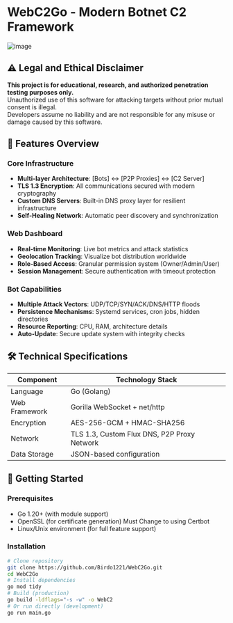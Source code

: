# WebC2Go - Modern Botnet C2 Framework

![image](https://github.com/user-attachments/assets/ca2355e7-3d10-4e97-9061-880657b931e9)


## ⚠️ Legal and Ethical Disclaimer
**This project is for educational, research, and authorized penetration testing purposes only.**  
Unauthorized use of this software for attacking targets without prior mutual consent is illegal.  
Developers assume no liability and are not responsible for any misuse or damage caused by this software.

## 🌟 Features Overview
### Core Infrastructure
- **Multi-layer Architecture**: [Bots] ↔ [P2P Proxies] ↔ [C2 Server]
- **TLS 1.3 Encryption**: All communications secured with modern cryptography
- **Custom DNS Servers**: Built-in DNS proxy layer for resilient infrastructure
- **Self-Healing Network**: Automatic peer discovery and synchronization

### Web Dashboard
- **Real-time Monitoring**: Live bot metrics and attack statistics
- **Geolocation Tracking**: Visualize bot distribution worldwide
- **Role-Based Access**: Granular permission system (Owner/Admin/User)
- **Session Management**: Secure authentication with timeout protection

### Bot Capabilities
- **Multiple Attack Vectors**: UDP/TCP/SYN/ACK/DNS/HTTP floods
- **Persistence Mechanisms**: Systemd services, cron jobs, hidden directories
- **Resource Reporting**: CPU, RAM, architecture details
- **Auto-Update**: Secure update system with integrity checks

## 🛠️ Technical Specifications
| Component       | Technology Stack                          |
|-----------------|-------------------------------------------|
| Language        | Go (Golang)                               |
| Web Framework   | Gorilla WebSocket + net/http              |
| Encryption      | AES-256-GCM + HMAC-SHA256                 |
| Network         | TLS 1.3, Custom Flux DNS, P2P Proxy Network |
| Data Storage    | JSON-based configuration                  |

## 🚀 Getting Started
### Prerequisites
- Go 1.20+ (with module support)
- OpenSSL (for certificate generation)  Must Change to using Certbot 
- Linux/Unix environment (for full feature support)

### Installation
```bash
# Clone repository
git clone https://github.com/Birdo1221/WebC2Go.git
cd WebC2Go
# Install dependencies
go mod tidy
# Build (production)
go build -ldflags="-s -w" -o WebC2
# Or run directly (development)
go run main.go
